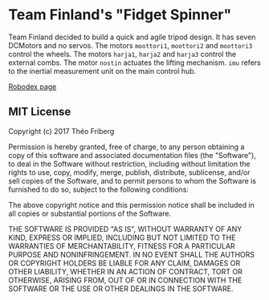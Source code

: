 Team Finland's "Fidget Spinner"
===============================

Team Finland decided to build a quick and agile tripod design. It has seven DCMotors and no servos. The motors `moottori1`, `moottori2` and `moottori3` control the wheels. The motors `harja1`, `harja2` and `harja3` control the external combs. The motor `nostin` actuates the lifting mechanism. `imu` refers to the inertial measurement unit on the main control hub.

[Robodex page](https://robodex.win)

## MIT License

Copyright (c) 2017 Théo Friberg

Permission is hereby granted, free of charge, to any person obtaining a copy
of this software and associated documentation files (the "Software"), to deal
in the Software without restriction, including without limitation the rights
to use, copy, modify, merge, publish, distribute, sublicense, and/or sell
copies of the Software, and to permit persons to whom the Software is
furnished to do so, subject to the following conditions:

The above copyright notice and this permission notice shall be included in all
copies or substantial portions of the Software.

THE SOFTWARE IS PROVIDED "AS IS", WITHOUT WARRANTY OF ANY KIND, EXPRESS OR
IMPLIED, INCLUDING BUT NOT LIMITED TO THE WARRANTIES OF MERCHANTABILITY,
FITNESS FOR A PARTICULAR PURPOSE AND NONINFRINGEMENT. IN NO EVENT SHALL THE
AUTHORS OR COPYRIGHT HOLDERS BE LIABLE FOR ANY CLAIM, DAMAGES OR OTHER
LIABILITY, WHETHER IN AN ACTION OF CONTRACT, TORT OR OTHERWISE, ARISING FROM,
OUT OF OR IN CONNECTION WITH THE SOFTWARE OR THE USE OR OTHER DEALINGS IN THE
SOFTWARE.
